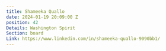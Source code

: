 ```yaml
---
title: Shameeka Quallo
date: 2024-01-19 20:09:00 Z
position: 42
Details: Washington Spirit
Section: board
Link: https://www.linkedin.com/in/shameeka-quallo-9090bb1/
---
```


